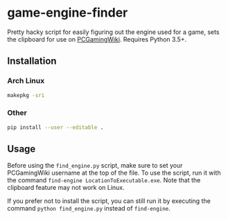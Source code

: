 # game-engine-finder

Pretty hacky script for easily figuring out the engine used for a game, sets the clipboard for use on [PCGamingWiki](https://pcgamingwiki.com/wiki/Home).
Requires Python 3.5+.

## Installation

### Arch Linux
```bash
makepkg -sri
```

### Other
```bash
pip install --user --editable .
```

## Usage
Before using the `find_engine.py` script, make sure to set your PCGamingWiki username at the top of the file. To use the script, run it with the command `find-engine LocationToExecutable.exe`. Note that the clipboard feature may not work on Linux.

If you prefer not to install the script, you can still run it by executing the command `python find_engine.py` instead of `find-engine`.